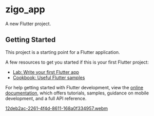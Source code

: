 # zigo_app

A new Flutter project.

## Getting Started

This project is a starting point for a Flutter application.

A few resources to get you started if this is your first Flutter project:

- [Lab: Write your first Flutter app](https://docs.flutter.dev/get-started/codelab)
- [Cookbook: Useful Flutter samples](https://docs.flutter.dev/cookbook)

For help getting started with Flutter development, view the
[online documentation](https://docs.flutter.dev/), which offers tutorials,
samples, guidance on mobile development, and a full API reference.

[12deb2ac-2261-4f4d-8611-168a0f334957.webm](https://user-images.githubusercontent.com/112255788/229094236-6c221ae9-1132-44cc-8bff-26b3f55578f0.webm)
